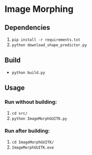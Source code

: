 # Image Morphing
## Dependencies
1. `pip install -r requirements.txt`
2. `python download_shape_predictor.py`
## Build
* `python build.py`  
## Usage
### Run without building:
1. `cd src/`
2. `python ImageMorphGUITK.py`  
### Run after building:
1. `cd ImageMorphGUITK/`
2. `ImageMorphGUITK.exe`